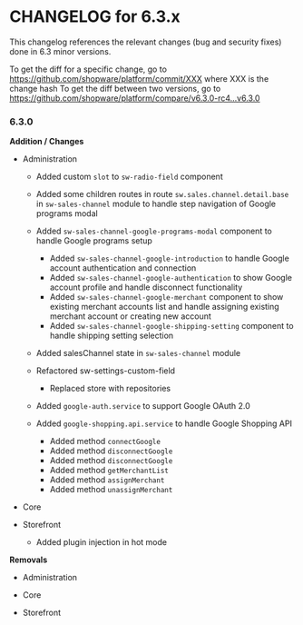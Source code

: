 CHANGELOG for 6.3.x
===================

This changelog references the relevant changes (bug and security fixes) done
in 6.3 minor versions.

To get the diff for a specific change, go to https://github.com/shopware/platform/commit/XXX where XXX is the change hash
To get the diff between two versions, go to https://github.com/shopware/platform/compare/v6.3.0-rc4...v6.3.0

### 6.3.0

**Addition / Changes**

* Administration
    * Added custom `slot` to `sw-radio-field` component
    * Added some children routes in route `sw.sales.channel.detail.base` in `sw-sales-channel` module to handle step navigation of Google programs modal 
    * Added `sw-sales-channel-google-programs-modal` component to handle Google programs setup
        * Added `sw-sales-channel-google-introduction` to handle Google account authentication and connection
        * Added `sw-sales-channel-google-authentication` to show Google account profile and handle disconnect functionality
        * Added `sw-sales-channel-google-merchant` component to show existing merchant accounts list and handle assigning existing merchant account or creating new account
        * Added `sw-sales-channel-google-shipping-setting` component to handle shipping setting selection
    * Added salesChannel state in `sw-sales-channel` module
    * Refactored sw-settings-custom-field
        * Replaced store with repositories

    * Added `google-auth.service` to support Google OAuth 2.0
    * Added `google-shopping.api.service` to handle Google Shopping API
        * Added method `connectGoogle`
        * Added method `disconnectGoogle`
        * Added method `disconnectGoogle`
        * Added method `getMerchantList`
        * Added method `assignMerchant`
        * Added method `unassignMerchant`
             
* Core    

* Storefront
    * Added plugin injection in hot mode

    
**Removals**

* Administration

* Core

* Storefront


